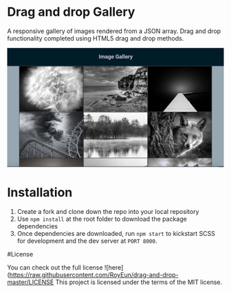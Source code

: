 # Drag and drop Gallery

A responsive gallery of images rendered from a JSON array. Drag and drop functionality completed using HTML5 drag and drop methods.

![alt tag](https://raw.githubusercontent.com/RoyEun/drag-and-drop/master/./gallery.png)

# Installation

1. Create a fork and clone down the repo into your local repository
2. Use ```npm install``` at the root folder to download the package dependencies
3. Once dependencies are downloaded, run ```npm start``` to kickstart SCSS for development and the dev server at ```PORT 8000```.

#License

You can check out the full license ![here](https://raw.githubusercontent.com/RoyEun/drag-and-drop-master/LICENSE
This project is licensed under the terms of the MIT license.


